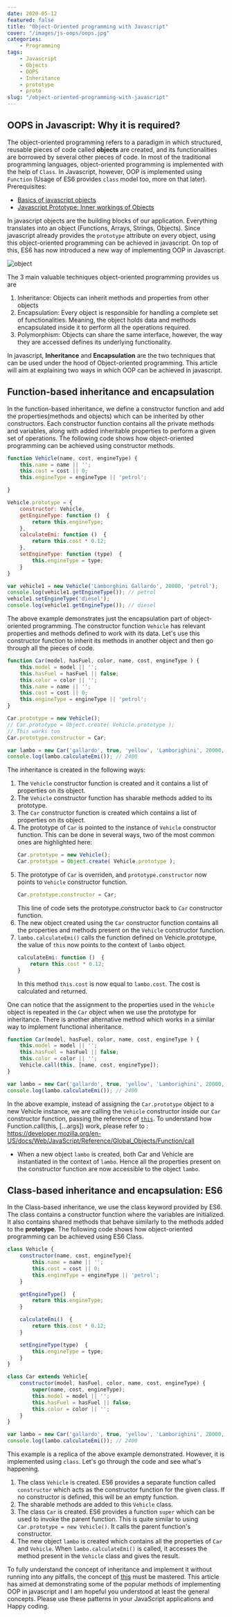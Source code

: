 ```yaml
---
date: 2020-05-12
featured: false
title: "Object-Oriented programming with Javascript"
cover: "/images/js-oops/oops.jpg"
categories: 
    - Programming
tags:
    - Javascript
    - Objects
    - OOPS
    - Inheritance
    - prototype
    - proto
slug: "/object-oriented-programming-with-javascript"
---
```


## OOPS in Javascript: Why it is required?

The object-oriented programming refers to a paradigm in which structured, reusable pieces of code called **objects** are created, and its functionalities are borrowed by several other pieces of code. In most of the traditional programming languages, object-oriented programming is implemented with the help of `Class`. In Javascript, however, OOP is implemented using `Function` (Usage of ES6 provides `class` model too, more on that later). 
Prerequisites:
- [Basics of javascript objects](/basics-of-javascript-objects)
- [Javascript Prototype: Inner workings of Objects](/javascript-prototype-inner-workings-of-objects)


In javascript objects are the building blocks of our application. Everything translates into an object (Functions, Arrays, Strings, Objects). Since javascript already provides the `prototype` attribute on every object, using this object-oriented programming can be achieved in javascript. On top of this, ES6 has now introduced a new way of implementing OOP in Javascript.

![object](/images/js-oops/object.png)

The 3 main valuable techniques object-oriented programming provides us are 
1. Inheritance: Objects can inherit methods and properties from other objects
2. Encapsulation: Every object is responsible for handling a complete set of functionalities. Meaning, the object holds data and methods encapsulated inside it to perform all the operations required.
3. Polymorphism: Objects can share the same interface, however, the way they are accessed defines its underlying functionality.

In javascript, **Inheritance** and **Encapsulation** are the two techniques that can be used under the hood of Object-oriented programming. This article will aim at explaining two ways in which OOP can be achieved in javascript.

## Function-based inheritance and encapsulation

In the function-based inheritance, we define a constructor function and add the properties(methods and objects) which can be inherited by other constructors. Each constructor function contains all the private methods and variables, along with added inheritable properties to perform a given set of operations. The following code shows how object-oriented programming can be achieved using constructor methods.

```javascript
function Vehicle(name, cost, engineType) {
    this.name = name || '';
    this.cost = cost || 0;
    this.engineType = engineType || 'petrol';

}

Vehicle.prototype = {
    constructor: Vehicle,
    getEngineType: function ()  {
        return this.engineType;
    },
    calculateEmi: function ()  {
        return this.cost * 0.12;
    },
    setEngineType: function (type)  {
        this.engineType = type; 
    }
}

var vehicle1 = new Vehicle('Lamborghini Gallardo', 20000, 'petrol');
console.log(vehicle1.getEngineType()); // petrol
vehicle1.setEngineType('diesel');
console.log(vehicle1.getEngineType()); // diesel
```

The above example demonstrates just the encapsulation part of object-oriented programming. The constructor function `Vehicle` has relevant properties and methods defined to work with its data. Let's use this constructor function to inherit its methods in another object and then go through all the pieces of code.

```javascript
function Car(model, hasFuel, color, name, cost, engineType ) {
    this.model = model || '';
    this.hasFuel = hasFuel || false;
    this.color = color || '';
    this.name = name || '';
    this.cost = cost || 0;
    this.engineType = engineType || 'petrol';
}

Car.prototype = new Vehicle();
// Car.prototype = Object.create( Vehicle.prototype );
// This works too
Car.prototype.constructor = Car;

var lambo = new Car('gallardo', true, 'yellow', 'Lamborighini', 20000, 'petrol');
console.log(lambo.calculateEmi()); // 2400
```

The inheritance is created in the following ways:

1. The `Vehicle` constructor function is created and it contains a list of properties on its object.
2. The `Vehicle` constructor function has sharable methods added to its prototype.
3. The `Car` constructor function is created which contains a list of properties on its object.
4. The prototype of `Car` is pointed to the instance of `Vehicle` constructor function.
    This can be done in several ways, two of the most common ones are highlighted here:
    ```javascript
    Car.prototype = new Vehicle();
    Car.prototype = Object.create( Vehicle.prototype );
    ```
5. The prototype of `Car` is overriden, and `prototype.constructor` now points to `Vehicle` constructor function. 
    ```javascript
    Car.prototype.constructor = Car;
    ```
    This line of code sets the prototype.constructor back to `Car` constructor function.
6. The new object created using the `Car` constructor function contains all the properties and methods present on the `Vehicle` constructor function.
7. `lambo.calculateEmi()` calls the function defined on Vehicle.prototype, the value of `this` now points to the context of `lambo` object.
    ```javascript
    calculateEmi: function ()  {
        return this.cost * 0.12;
    }
    ```
    In this method `this.cost` is now equal to `lambo.cost`. The cost is calculated and returned.

One can notice that the assignment to the properties used in the `Vehicle` object is repeated in the `Car` object when we use the prototype for inheritance. There is another alternative method which works in a similar way to implement functional inheritance.

```javascript
function Car(model, hasFuel, color, name, cost, engineType ) {
    this.model = model || '';
    this.hasFuel = hasFuel || false;
    this.color = color || '';
    Vehicle.call(this, [name, cost, engineType]);
}

var lambo = new Car('gallardo', true, 'yellow', 'Lamborighini', 20000, 'petrol');
console.log(lambo.calculateEmi()); // 2400
```

In the above example, instead of assigning the `Car.prototype` object to a new Vehicle instance, we are calling the `Vehicle` constructor inside our `Car` constructor function, passing the reference of [`this`](https://www.w3schools.com/js/js_this.asp). To understand how Function.call(this, [...args]) work, please refer to : https://developer.mozilla.org/en-US/docs/Web/JavaScript/Reference/Global_Objects/Function/call

- When a new object `lambo` is created, both Car and Vehicle are instantiated in the context of `lambo`. Hence all the properties present on the constructor function are now accessible to the object `lambo`.

## Class-based inheritance and encapsulation: ES6

In the Class-based inheritance, we use the class keyword provided by ES6. The class contains a constructor function where the variables are initialized. It also contains shared methods that behave similarly to the methods added to the **prototype**. The following code shows how object-oriented programming can be achieved using ES6 Class.

```javascript
class Vehicle {
    constructor(name, cost, engineType){
        this.name = name || '';
        this.cost = cost || 0;
        this.engineType = engineType || 'petrol';
    }

    getEngineType()  {
        return this.engineType;
    }

    calculateEmi()  {
        return this.cost * 0.12;
    }

    setEngineType(type)  {
        this.engineType = type; 
    }
}

class Car extends Vehicle{
    constructor(model, hasFuel, color, name, cost, engineType) {
        super(name, cost, engineType);
        this.model = model || '';
        this.hasFuel = hasFuel || false;
        this.color = color || '';
    }
}

var lambo = new Car('gallardo', true, 'yellow', 'Lamborighini', 20000, 'petrol');
console.log(lambo.calculateEmi()); // 2400
```

This example is a replica of the above example demonstrated. However, it is implemented using `class`. Let's go through the code and see what's happening.

1. The class `Vehicle` is created. ES6 provides a separate function called `constructor` which acts as the constructor function for the given class. If no constructor is defined, this will be an empty function.
2. The sharable methods are added to this `Vehicle` class.
3. The class `Car` is created. ES6 provides a function `super` which can be used to invoke the parent function. This is quite similar to using `Car.prototype = new Vehicle()`. It calls the parent function's constructor.
4. The new object `lambo` is created which contains all the properties of `Car` and `Vehicle`. When `lambo.calculateEmi()` is called, it accesses the method present in the `Vehicle` class and gives the result.

To fully understand the concept of inheritance and implement it without running into any pitfalls, the concept of [this](https://www.w3schools.com/js/js_this.asp) must be mastered. This article has aimed at demonstrating some of the popular methods of implementing OOP in javascript and I am hopeful you understood at least the general concepts. Please use these patterns in your JavaScript applications and Happy coding.  